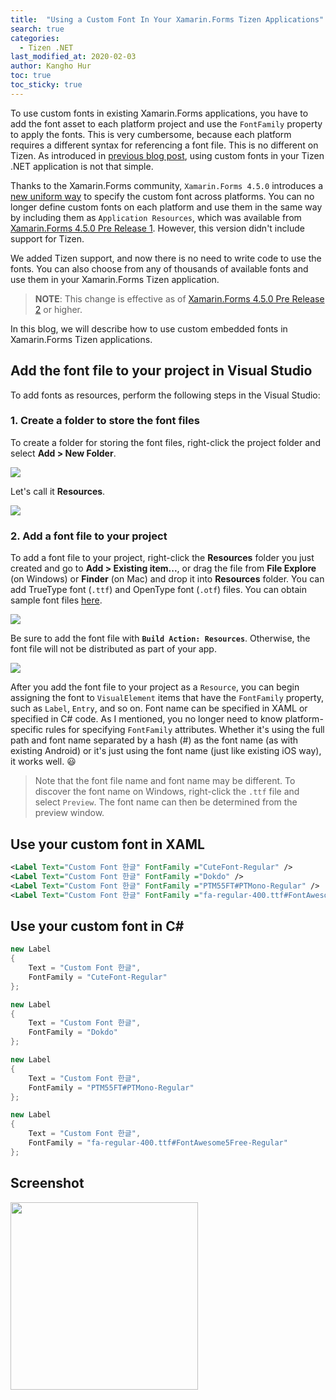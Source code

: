 ```yaml
---
title:  "Using a Custom Font In Your Xamarin.Forms Tizen Applications"
search: true
categories:
  - Tizen .NET
last_modified_at: 2020-02-03
author: Kangho Hur
toc: true
toc_sticky: true
---
```


To use custom fonts in existing Xamarin.Forms applications, you have to add the font asset to each platform project and use the `FontFamily` property to apply the fonts. This is very cumbersome, because each platform requires a different syntax for referencing a font file. This is no different on Tizen. As introduced in [previous blog post](https://samsung.github.io/Tizen.NET/tizen%20.net/custom-fonts), using custom fonts in your Tizen .NET application is not that simple.

Thanks to the Xamarin.Forms community, `Xamarin.Forms 4.5.0` introduces a [new uniform way](https://github.com/xamarin/Xamarin.Forms/pull/6013) to specify the custom font across platforms. You can no longer define custom fonts on each platform and use them in the same way by including them as `Application Resources`, which was available from [Xamarin.Forms 4.5.0 Pre Release 1](https://www.nuget.org/packages/Xamarin.Forms/4.5.0.142-pre1). However, this version didn't include support for Tizen. 

We added Tizen support, and now there is no need to write code to use the fonts. You can also choose from any of thousands of available fonts and use them in your Xamarin.Forms Tizen application. 

> **NOTE**: This change is effective as of [Xamarin.Forms 4.5.0 Pre Release 2](https://www.nuget.org/packages/Xamarin.Forms/4.5.0.187-pre2) or higher.

In this blog, we will describe how to use custom embedded fonts in Xamarin.Forms Tizen applications. 

## Add the font file to your project in Visual Studio

To add fonts as resources, perform the following steps in the Visual Studio:

### 1. Create a folder to store the font files

To create a folder for storing the font files, right-click the project folder and select **Add > New Folder**. 

<img src="https://d3unf4s5rp9dfh.cloudfront.net/Tizen_blog/customfont-create-folder.png" />

Let's call it **Resources**.

<img src ="https://d3unf4s5rp9dfh.cloudfront.net/Tizen_blog/customfont-create-folder 2.png" />

### 2. Add a font file to your project
To add a font file to your project, right-click the **Resources** folder you just created and go to **Add > Existing item...**, or drag the file from **File Explore** (on Windows) or **Finder** (on Mac) and drop it into **Resources** folder. You can add TrueType font (`.ttf`) and OpenType font (`.otf`) files. You can obtain sample font files [here](https://github.com/xamarin/Xamarin.Forms/tree/master/Xamarin.Forms.Controls/Fonts).

<img src="https://d3unf4s5rp9dfh.cloudfront.net/Tizen_blog/customfont-add-fonts.png" />

Be sure to add the font file with **`Build Action: Resources`**. Otherwise, the font file will not be distributed as part of your app.

<img src="https://d3unf4s5rp9dfh.cloudfront.net/Tizen_blog/customfont-add-fonts2.png" />

After you add the font file to your project as a `Resource`, you can begin assigning the font to `VisualElement` items that have the `FontFamily` property, such as `Label`, `Entry`, and so on. Font name can be specified in XAML or specified in C# code. As I mentioned, you no longer need to know platform-specific rules for specifying `FontFamily` attributes. Whether it's using the full path and font name separated by a hash (#) as the font name (as with existing Android) or it's just using the font name (just like existing iOS way),  it works well. :smiley:

> Note that the font file name and font name may be different. To discover the font name on Windows, right-click the `.ttf` file and select `Preview`. The font name can then be determined from the preview window.

## Use your custom font in XAML


```xml
<Label Text="Custom Font 한글" FontFamily ="CuteFont-Regular" />
<Label Text="Custom Font 한글" FontFamily ="Dokdo" />
<Label Text="Custom Font 한글" FontFamily ="PTM55FT#PTMono-Regular" /> 
<Label Text="Custom Font 한글" FontFamily ="fa-regular-400.ttf#FontAwesome5Free-Regular" />
```

## Use your custom font in C#

```cs
new Label 
{
    Text = "Custom Font 한글",
    FontFamily = "CuteFont-Regular"
};

new Label 
{
    Text = "Custom Font 한글",
    FontFamily = "Dokdo"
};

new Label 
{
    Text = "Custom Font 한글",
    FontFamily = "PTM55FT#PTMono-Regular"
};

new Label 
{
    Text = "Custom Font 한글",
    FontFamily = "fa-regular-400.ttf#FontAwesome5Free-Regular"
};
```

## Screenshot
<img src="https://d3unf4s5rp9dfh.cloudfront.net/Tizen_blog/customfont-screenshot.png" width="300" />
